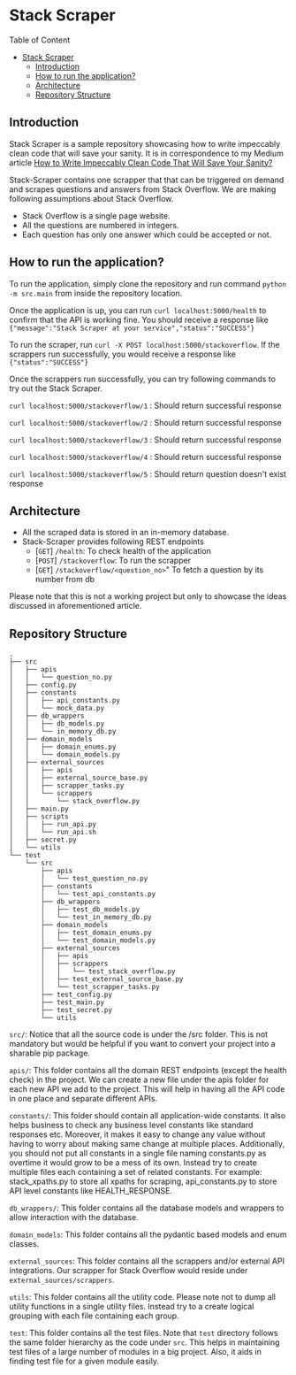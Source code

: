 # Stack Scraper

Table of Content

- [Stack Scraper](#stack-scraper)
  - [Introduction](#introduction)
  - [How to run the application?](#how-to-run-the-application)
  - [Architecture](#architecture)
  - [Repository Structure](#repository-structure)

## Introduction

Stack Scraper is a sample repository showcasing how to write impeccably clean code that
will save your sanity. It is in correspondence to my Medium article [How to Write
Impeccably Clean Code That Will Save Your Sanity?](https://)

Stack-Scraper contains one scrapper that that can be triggered on demand and scrapes
questions and answers from Stack Overflow. We are making following assumptions about
Stack Overflow.

- Stack Overflow is a single page website.
- All the questions are numbered in integers.
- Each question has only one answer which could be accepted or not.

## How to run the application?

To run the application, simply clone the repository and run command `python -m src.main`
from inside the repository location.

Once the application is up, you can run `curl localhost:5000/health` to confirm that the
API is working fine. You should receive a response like `{"message":"Stack Scraper at
your service","status":"SUCCESS"}`

To run the scraper, run `curl -X POST localhost:5000/stackoverflow`. If the scrappers
run successfully, you would receive a response like `{"status":"SUCCESS"}`

Once the scrappers run successfully, you can try following commands to try out the
Stack Scraper.

`curl localhost:5000/stackoverflow/1` : Should return successful response

`curl localhost:5000/stackoverflow/2` : Should return successful response

`curl localhost:5000/stackoverflow/3` : Should return successful response

`curl localhost:5000/stackoverflow/4` : Should return successful response

`curl localhost:5000/stackoverflow/5` : Should return question doesn't exist response

## Architecture

- All the scraped data is stored in an in-memory database.
- Stack-Scraper provides following REST endpoints
  - [`GET`] `/health`: To check health of the application
  - [`POST`] `/stackoverflow`: To run the scrapper
  - [`GET`] `/stackoverflow/<question_no>`" To fetch a question by its number from db

Please note that this is not a working project but only to showcase the ideas discussed
in aforementioned article.

## Repository Structure

```text
.
├── src
│   ├── apis
│   │   └── question_no.py
│   ├── config.py
│   ├── constants
│   │   ├── api_constants.py
│   │   └── mock_data.py
│   ├── db_wrappers
│   │   ├── db_models.py
│   │   └── in_memory_db.py
│   ├── domain_models
│   │   ├── domain_enums.py
│   │   └── domain_models.py
│   ├── external_sources
│   │   ├── apis
│   │   ├── external_source_base.py
│   │   ├── scrapper_tasks.py
│   │   └── scrappers
│   │       └── stack_overflow.py
│   ├── main.py
│   ├── scripts
│   │   ├── run_api.py
│   │   └── run_api.sh
│   ├── secret.py
│   └── utils
└── test
    └── src
        ├── apis
        │   └── test_question_no.py
        ├── constants
        │   └── test_api_constants.py
        ├── db_wrappers
        │   ├── test_db_models.py
        │   └── test_in_memory_db.py
        ├── domain_models
        │   ├── test_domain_enums.py
        │   └── test_domain_models.py
        ├── external_sources
        │   ├── apis
        │   ├── scrappers
        │   │   └── test_stack_overflow.py
        │   ├── test_external_source_base.py
        │   └── test_scrapper_tasks.py
        ├── test_config.py
        ├── test_main.py
        ├── test_secret.py
        └── utils
```

`src/`: Notice that all the source code is under the /src folder. This is not mandatory
but would be helpful if you want to convert your project into a sharable pip package.

`apis/`: This folder contains all the domain REST endpoints (except the health check) in
the project. We can create a new file under the apis folder for each new API we add to
the project. This will help in having all the API code in one place and separate
different APIs.

`constants/`: This folder should contain all application-wide constants. It also helps
business to check any business level constants like standard responses etc. Moreover, it
makes it easy to change any value without having to worry about making same change at
multiple places. Additionally, you should not put all constants in a single file naming
constants.py as overtime it would grow to be a mess of its own. Instead try to create
multiple files each containing a set of related constants. For example: stack_xpaths.py
to store all xpaths for scraping, api_constants.py to store API level constants like
HEALTH_RESPONSE.

`db_wrappers/`: This folder contains all the database models and wrappers to allow
interaction with the database.

`domain_models`: This folder contains all the pydantic based models and enum classes.

`external_sources`: This folder contains all the scrappers and/or external API
integrations. Our scrapper for Stack Overflow would reside under
`external_sources/scrappers`.

`utils`: This folder contains all the utility code. Please note not to dump all
utility functions in a single utility files. Instead try to a create logical grouping
with each file containing each group.

`test`: This folder contains all the test files. Note that `test` directory follows the
same folder hierarchy as the code under `src`. This helps in maintaining test files of a
large number of modules in a big project. Also, it aids in finding test file for a given
module easily.
